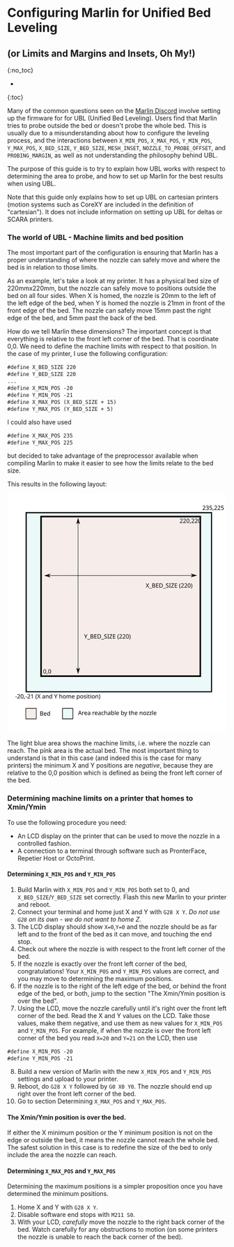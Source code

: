# Configuring Marlin for Unified Bed Leveling
## (or Limits and Margins and Insets, Oh My!)
{:no_toc}

*
{:toc}

Many of the common questions seen on the
[Marlin Discord](https://discord.gg/n5NJ59y) involve setting up the
firmware for for UBL (Unified Bed Leveling). Users find that Marlin
tries to probe outside the bed or doesn't probe the whole bed. This
is usually due to a misunderstanding about how to configure the
leveling process, and the interactions between `X_MIN_POS`, `X_MAX_POS`,
`Y_MIN_POS`, `Y_MAX_POS`, `X_BED_SIZE`, `Y_BED_SIZE`, `MESH_INSET`,
`NOZZLE_TO_PROBE_OFFSET`, and `PROBING_MARGIN`, as well as not
understanding the philosophy behind UBL.

The purpose of this guide is to try to explain how UBL works with
respect to determining the area to probe, and how to set up Marlin for
the best results when using UBL.

Note that this guide only explains how to set up UBL on cartesian
printers (motion systems such as CoreXY are included in the definition of
"cartesian"). It does not include information on setting up UBL for deltas
or SCARA printers.

### The world of UBL - Machine limits and bed position

The most important part of the configuration is ensuring that Marlin has
a proper understanding of where the nozzle can safely move and where the
bed is in relation to those limits.

As an example, let's take a look at my printer. It has a physical bed size
of 220mmx220mm, but the nozzle can safely move to positions outside the
bed on all four sides. When X is homed, the nozzle is 20mm to the left of
the left edge of the bed, when Y is homed the nozzle is 21mm in front of
the front edge of the bed. The nozzle can safely move 15mm past the
right edge of the bed, and 5mm past the back of the bed.

How do we tell Marlin these dimensions? The important concept is that
everything is relative to the front left corner of the bed. That is
coordinate 0,0. We need to define the machine limits with respect to that
position. In the case of my printer, I use the following configuration:

```
#define X_BED_SIZE 220
#define Y_BED_SIZE 220
...
#define X_MIN_POS -20
#define Y_MIN_POS -21
#define X_MAX_POS (X_BED_SIZE + 15)
#define Y_MAX_POS (Y_BED_SIZE + 5)
```
I could also have used
```
#define X_MAX_POS 235
#define Y_MAX_POS 225
```
but decided to take advantage of the preprocessor available when
compiling Marlin to make it easier to see how the limits relate to the
bed size.

This results in the following layout:

![Machine Limits Example](assets/images/MachineLimits1.svg)

The light blue area shows the machine limits, i.e. where the nozzle
can reach. The pink area is the actual bed. The most important
thing to understand is that in this case (and indeed this is the case
for many printers) the minimum X and Y positions are _negative_,
because they are relative to the 0,0 position which is defined as
being the front left corner of the bed.

### Determining machine limits on a printer that homes to Xmin/Ymin

To use the following procedure you need:

- An LCD display on the printer that can be used to move the nozzle in a
controlled fashion.
- A connection to a terminal through software such as PronterFace,
Repetier Host or OctoPrint.

#### Determining `X_MIN_POS` and `Y_MIN_POS`

1. Build Marlin with `X_MIN_POS` and `Y_MIN_POS` both set to 0, and
`X_BED_SIZE`/`Y_BED_SIZE` set correctly. Flash this new Marlin to your
printer and reboot.
2. Connect your terminal and home just X and Y with `G28 X Y`. _Do not use `G28` on its own - we do not want to home Z._
3. The LCD display should show `X=0`,`Y=0` and the nozzle should be as far left and to the front of the bed as it can move, and touching the end stop.
4. Check out where the nozzle is with respect to the front left corner of
the bed. 
5. If the nozzle is exactly over the front left corner of the bed,
congratulations! Your `X_MIN_POS` and `Y_MIN_POS` values are correct, and
you may move to determining the maximum positions.
6. If the nozzle is to the right of the left edge of the bed, or behind
the front edge of the bed, or both, jump to the section "The Xmin/Ymin
position is over the bed".
7. Using the LCD, move the nozzle carefully until it's right over the
front left corner of the bed. Read the X and Y values on the LCD. Take those
values, make them negative, and use them as new values for `X_MIN_POS` and
`Y_MIN_POS`. For example, if when the nozzle is over the front left corner of
the bed you read `X=20` and `Y=21` on the LCD, then use
```
#define X_MIN_POS -20
#define Y_MIN_POS -21
```
8. Build a new version of Marlin with the new `X_MIN_POS` and `Y_MIN_POS`
settings and upload to your printer.
9. Reboot, do `G28 X Y` followed by `G0 X0 Y0`. The nozzle should end up
right over the front left corner of the bed.
10. Go to section Determining `X_MAX_POS` and `Y_MAX_POS`.

#### The Xmin/Ymin position is over the bed.

If either the X minimum position or the Y minimum position is not on the edge
or outside the bed, it means the nozzle cannot reach the whole bed. The
safest solution in this case is to redefine the size of the bed to only
include the area the nozzle can reach.

#### Determining `X_MAX_POS` and `Y_MAX_POS`

Determining the maximum positions is a simpler proposition once you have
determined the minimum positions.

1. Home X and Y with `G28 X Y`.
2. Disable software end stops with `M211 S0`.
2. With your LCD, _carefully_ move the nozzle to the right back corner of the
bed. Watch carefully for any obstructions to motion (on some printers the
nozzle is unable to reach the back corner of the bed).
